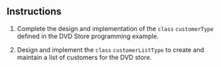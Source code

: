 <!--practice-->

## Instructions

1. Complete the design and implementation of the `class` `customerType` defined in the DVD Store programming example.

2. Design and implement the `class` `customerListType` to create and maintain a list of customers for the DVD store.
